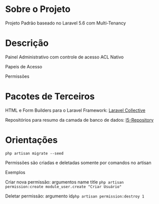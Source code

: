 <h1>Sobre o Projeto</h1>
<p>Projeto Padrão baseado no Laravel 5.6 com Multi-Tenancy</p>
<h1>Descrição</h1>
<p>Painel Administrativo com controle de acesso ACL Nativo</p>
<p>Papeis de Acesso</p>
<p>Permissões</p>
<h1>Pacotes de Terceiros</h1>
<p>HTML e Form Builders para o Laravel Framework: <a target="_blank"  href="https://laravelcollective.com/docs/master/html" >Laravel Collective</a></p>
<p>Repositórios para resumo da camada de banco de dados: <a target="_blank" href="https://github.com/andersao/l5-repository" >l5-Repository</a></p>
<h1>Orientações</h1>
<p><code>php artisan migrate --seed</code></p>
<p>Permissões são criadas e deletadas somente por comandos no artisan</p> 
<spam>Exemplos</spam> <br>
<p> Criar nova permissão: argumentos name title <code>php artisan permission:create module_user.create "Criar Usuário"</code> </p>
<p> Deletar permissão: argumento id<code>php artisan permission:destroy 1 </code></p>